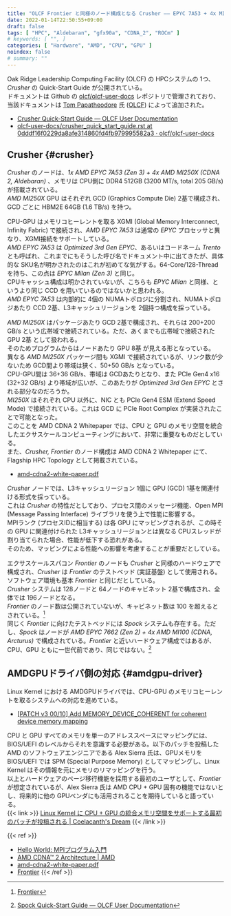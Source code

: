 ```yaml
---
title: "OLCF Frontier と同様のノード構成となる Crusher ―― EPYC 7A53 + 4x MI250X"
date: 2022-01-14T22:50:55+09:00
draft: false
tags: [ "HPC", "Aldebaran", "gfx90a", "CDNA_2", "ROCm" ]
# keywords: [ "", ]
categories: [ "Hardware", "AMD", "CPU", "GPU" ]
noindex: false
# summary: ""
---
```


Oak Ridge Leadership Computing Facility (OLCF) の HPCシステムの 1つ、*Crusher* の Quick-Start Guide が公開されている。  
ドキュメントは Github の [olcf/olcf-user-docs](https://github.com/olcf/olcf-user-docs) レポジトリで管理されており、当該ドキュメントは [Tom Papatheodore](https://github.com/tom-papatheodore) 氏 ([OLCF](https://www.olcf.ornl.gov/directory/staff-member/tom-papatheodore/)) によって追加された。  

 * [Crusher Quick-Start Guide — OLCF User Documentation](https://docs.olcf.ornl.gov/systems/crusher_quick_start_guide.html)
 * [olcf-user-docs/crusher_quick_start_guide.rst at 0dddf16f0229da8afe314860fd4fb979995582a3 · olcf/olcf-user-docs](https://github.com/olcf/olcf-user-docs/blob/0dddf16f0229da8afe314860fd4fb979995582a3/systems/crusher_quick_start_guide.rst)

## Crusher {#crusher}

*Crusher* のノードは、*1x AMD EPYC 7A53 (Zen 3) + 4x AMD MI250X (CDNA 2, Aldebaran)* 、メモリは CPU側に DDR4 512GB (3200 MT/s, total 205 GB/s) が搭載されている。  
*AMD MI250X* GPU はそれぞれ GCD (Graphics Compute Die) 2基で構成され、GCD ごとに HBM2E 64GB (1.6 TB/s) を持つ。  

CPU-GPU はメモリコヒーレントを取る XGMI (Global Memory Interconnect, Infinity Fabric) で接続され、*AMD EPYC 7A53* は通常の *EPYC* プロセッサと異なり、XGMI接続をサポートしている。  
*AMD EPYC 7A53* は *Optimized 3rd Gen EPYC*、あるいはコードネーム *Trento* とも呼ばれ、これまでにもそうした呼び名でドキュメント中に出てきたが、具体的な SKU名が明かされたのはこれが初めてな気がする。64-Core/128-Thread を持ち、この点は *EPYC Milan (Zen 3)* と同じ。  
CPUキャッシュ構成は明かされていないが、こちらも *EPYC Milan* と同様、というより同じ CCD を用いているのではないかと思われる。  
*AMD EPYC 7A53* は内部的に 4個の NUMAトポロジに分割され、NUMAトポロジあたり CCD 2基、L3キャッシュリージョンを 2個持つ構成を採っている。  

*AMD MI250X* はパッケージあたり GCD 2基で構成され、それらは 200+200 GB/s という広帯域で接続されている。ただ、あくまでも広帯域で接続された GPU 2基 として扱われる。  
そのためプログラムからはノードあたり GPU 8基 が見える形となっている。  
異なる *AMD MI250X* パッケージ間も XGMI で接続されているが、リンク数が少ないため GCD間より帯域は狭く、50+50 GB/s となっている。  
CPU-GPU間は 36+36 GB/s、帯域は GCDあたりとなり、また PCIe Gen4 x16 (32+32 GB/s) より帯域が広いが、このあたりが *Optimized 3rd Gen EPYC* とされる部分なのだろうか。  
*MI250X* はそれぞれ CPU 以外に、NIC とも PCIe Gen4 ESM (Extend Speed Mode) で接続されている。これは GCD に PCIe Root Complex が実装されたことで可能となった。  
このことを AMD CDNA 2 Whitepaper では、CPU と GPU のメモリ空間を統合したエクサスケールコンピューティングにおいて、非常に重要なものだとしている。  
また、*Crusher, Frontier* のノード構成は AMD CDNA 2 Whitepaper にて、Flagship HPC Topology として掲載されている。  

 * [amd-cdna2-white-paper.pdf](https://www.amd.com/system/files/documents/amd-cdna2-white-paper.pdf)

*Crusher* ノードでは、L3キャッシュリージョン 1個に GPU (GCD) 1基を関連付ける形式を採っている。  
これは *Crusher* の特性だとしており、プロセス間のメッセージ機能、Open MPI (Message Passing Interface) ライブラリを使う上で性能に影響する。  
MPIランク (プロセスIDに相当する) は各 GPU にマッピングされるが、この時その GPU に関連付けられた L3キャッシュリージョンとは異なる CPUスレッドが割り当てられた場合、性能が低下する恐れがある。  
そのため、マッピングによる性能への影響を考慮することが重要だとしている。  

エクサスケールスパコン *Frontier* のノードも *Crusher* と同様のハードウェアで構成され、*Crusher* は *Frontier* のテストベッド (実証基盤) として使用される。ソフトウェア環境も基本 *Frontier* と同じだとしている。  
*Crusher* システムは 128ノードと 64ノードのキャビネット 2基で構成され、全体では 196ノードとなる。  
*Frontier* のノード数は公開されていないが、キャビネット数は 100 を超えるとされている。[^frontier]  
同じく *Frontier* に向けたテストベッドには *Spock* システムも存在する。ただし、*Spock* はノードが *AMD EPYC 7662 (Zen 2) + 4x AMD MI100 (CDNA, Arcturus)* で構成されている。*Frontier* と近いハードウェア構成ではあるが、CPU、GPU ともに一世代前であり、同じではない。[^spock]  

[^frontier]: [Frontier](https://www.olcf.ornl.gov/frontier/)
[^spock]: [Spock Quick-Start Guide — OLCF User Documentation](https://docs.olcf.ornl.gov/systems/spock_quick_start_guide.html#system-overview)

## AMDGPUドライバ側の対応 {#amdgpu-driver}

Linux Kernel における AMDGPUドライバでは、CPU-GPU のメモリコヒーレントを取るシステムへの対応を進めている。  

 * [[PATCH v3 00/10] Add MEMORY_DEVICE_COHERENT for coherent device memory mapping](https://lists.freedesktop.org/archives/amd-gfx/2022-January/073357.html)

CPU と GPU すべてのメモリを単一のアドレススペースにマッピングには、BIOS/UEFI のレベルからそれを意識する必要がある。以下のパッチを投稿した AMD のソフトウェアエンジニアである Alex Sierra 氏は、GPUメモリを BIOS/UEFI では SPM (Special Purpose Memory) としてマッピングし、Linux Kernel はその情報を元にメモリのリマッピングを行う。  
以上とハードウェアのページ移行機能を採用する最初のユーザとして、*Frontier* が想定されているが、Alex Sierra 氏は AMD CPU + GPU 固有の機能ではないとし、将来的に他の GPUベンダにも活用されることを期待していると語っている。  
{{< link >}} [Linux Kernel に CPU + GPU の統合メモリ空間をサポートする最初のパッチが投稿される | Coelacanth's Dream](/posts/2021/01/07/add-svm-to-amdgpu-kfd/) {{< /link >}}


{{< ref >}}
 * [Hello World: MPIプログラム入門](https://www.gsic.titech.ac.jp/supercon/supercon2004/jp/mpi/hello.htm)
 * [AMD CDNA™ 2 Architecture | AMD](https://www.amd.com/en/technologies/cdna2)
 * [amd-cdna2-white-paper.pdf](https://www.amd.com/system/files/documents/amd-cdna2-white-paper.pdf)
 * [Frontier](https://www.olcf.ornl.gov/frontier/)
{{< /ref >}}
